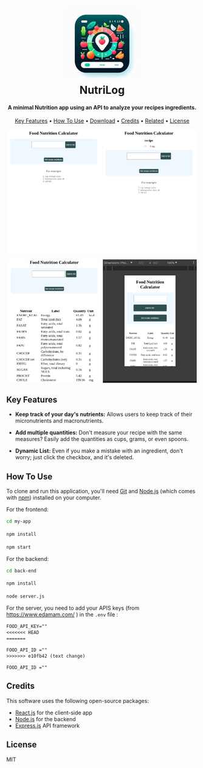 
<h1 align="center">
  <br>
 <img src="./assets/nitrilogLogo.jpeg" width="200" style="border-radius: 10px;" ></img>

  <br>
  NutriLog 
  <br>
</h1>

<h4 align="center">A minimal Nutrition app using an API to analyze your recipes ingredients.</h4>

<p align="center">
  <a href="#key-features">Key Features</a> •
  <a href="#how-to-use">How To Use</a> •
  <a href="#download">Download</a> •
  <a href="#credits">Credits</a> •
  <a href="#related">Related</a> •
  <a href="#license">License</a>
</p>

<p align="center">
<img src="./assets/firstPage.png" width="49%"><img/>
<img src="./assets/listEgg.png" width="49%"><img/>
</p>

<p align="center">
<img src="./assets/Nutrients.png" width="49%"><img/>
<img src="./assets/MobileSise.png" width="49%"><img/>
</p>

## Key Features

* **Keep track of your day's nutrients:** Allows users to keep track of their micronutrients and macronutrients.

* **Add multiple quantities:** Don't measure your recipe with the same measures? Easily add the quantities as cups, grams, or even spoons.

* **Dynamic List:** Even if you make a mistake with an ingredient, don't worry; just click the checkbox, and it's deleted.


## How To Use
To clone and run this application, you'll need [Git](https://git-scm.com) and [Node.js](https://nodejs.org/en/download/) (which comes with [npm](http://npmjs.com)) installed on your computer.

For the frontend:

```bash
cd my-app

npm install

npm start
```

For the backend:

```bash
cd back-end

npm install

node server.js
```

For the server, you need to add your APIS keys (from https://www.edamam.com/ ) in the `.env` file :

```env
FOOD_API_KEY=""
<<<<<<< HEAD
=======
```
```env
FOOD_API_ID =""
>>>>>>> e10fb42 (text change)
```
```env
FOOD_API_ID =""
```


## Credits

This software uses the following open-source packages:

- [React.js](https://react.dev/) for the client-side app
- [Node.js](https://nodejs.org/) for the backend
- [Express.js](https://expressjs.com/) API framework

## License

MIT
